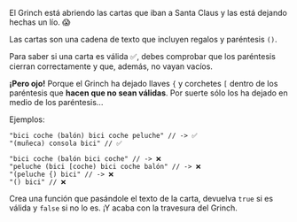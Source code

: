 El Grinch está abriendo las cartas que iban a Santa Claus y las está dejando hechas un lío. 😱

Las cartas son una cadena de texto que incluyen regalos y paréntesis ```()```.

Para saber si una carta es válida ✅, debes comprobar que los paréntesis cierran correctamente y que, además, no vayan vacíos.

**¡Pero ojo!** Porque el Grinch ha dejado llaves ```{``` y corchetes ```[``` dentro de los paréntesis que **hacen que no sean válidas**. Por suerte sólo los ha dejado en medio de los paréntesis...

Ejemplos:
```
"bici coche (balón) bici coche peluche" // -> ✅
"(muñeca) consola bici" // ✅

"bici coche (balón bici coche" // -> ❌
"peluche (bici [coche) bici coche balón" // -> ❌
"(peluche {) bici" // -> ❌
"() bici" // ❌
```
Crea una función que pasándole el texto de la carta, devuelva ```true``` si es válida y ```false``` si no lo es. ¡Y acaba con la travesura del Grinch.
